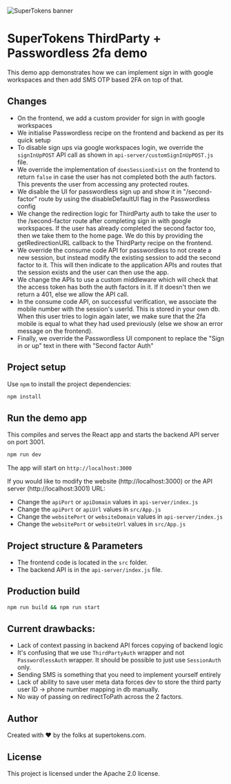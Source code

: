 ![SuperTokens banner](https://raw.githubusercontent.com/supertokens/supertokens-logo/master/images/Artboard%20%E2%80%93%2027%402x.png)

# SuperTokens ThirdParty + Passwordless 2fa demo

This demo app demonstrates how we can implement sign in with google workspaces and then add SMS OTP based 2FA on top of that.

## Changes

-   On the frontend, we add a custom provider for sign in with google workspaces
-   We initialise Passwordless recipe on the frontend and backend as per its quick setup
-   To disable sign ups via google workspaces login, we override the `signInUpPOST` API call as shown in `api-server/customSignInUpPOST.js` file.
-   We override the implementation of `doesSessionExist` on the frontend to return `false` in case the user has not completed both the auth factors. This prevents the user from accessing any protected routes.
-   We disable the UI for passwordless sign up and show it in "/second-factor" route by using the disableDefaultUI flag in the Passwordless config
-   We change the redirection logic for ThirdParty auth to take the user to the /second-factor route after completing sign in with google workspaces. If the user has already completed the second factor too, then we take them to the home page. We do this by providing the getRedirectionURL callback to the ThirdParty recipe on the frontend.
-   We override the consume code API for passwordless to not create a new session, but instead modify the existing session to add the second factor to it. This will then indicate to the application APIs and routes that the session exists and the user can then use the app.
-   We change the APIs to use a custom middleware which will check that the access token has both the auth factors in it. If it doesn't then we return a 401, else we allow the API call.
-   In the consume code API, on successful verification, we associate the mobile number with the session's userId. This is stored in your own db. When this user tries to login again later, we make sure that the 2fa mobile is equal to what they had used previously (else we show an error message on the frontend).
-   Finally, we override the Passwordless UI component to replace the "Sign in or up" text in there with "Second factor Auth"

## Project setup

Use `npm` to install the project dependencies:

```bash
npm install
```

## Run the demo app

This compiles and serves the React app and starts the backend API server on port 3001.

```bash
npm run dev
```

The app will start on `http://localhost:3000`

If you would like to modify the website (http://localhost:3000) or the API server (http://localhost:3001) URL:

-   Change the `apiPort` or `apiDomain` values in `api-server/index.js`
-   Change the `apiPort` or `apiUrl` values in `src/App.js`
-   Change the `websitePort` or `websiteDomain` values in `api-server/index.js`
-   Change the `websitePort` or `websiteUrl` values in `src/App.js`

## Project structure & Parameters

-   The frontend code is located in the `src` folder.
-   The backend API is in the `api-server/index.js` file.

## Production build

```bash
npm run build && npm run start
```

## Current drawbacks:

-   Lack of context passing in backend API forces copying of backend logic
-   It's confusing that we use `ThirdPartyAuth` wrapper and not `PasswordlessAuth` wrapper. It should be possible to just use `SessionAuth` only.
-   Sending SMS is something that you need to implement yourself entirely
-   Lack of ability to save user meta data forces dev to store the third party user ID -> phone number mapping in db manually.
-   No way of passing on redirectToPath across the 2 factors.

## Author

Created with :heart: by the folks at supertokens.com.

## License

This project is licensed under the Apache 2.0 license.
